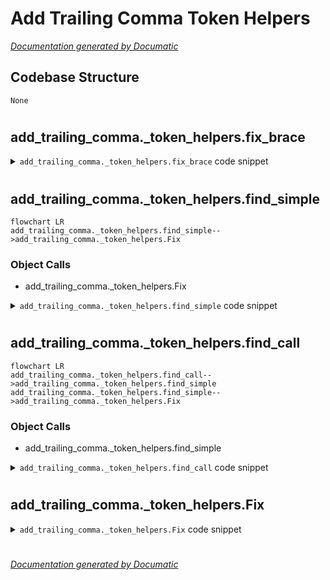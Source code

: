 # Add Trailing Comma Token Helpers

[_Documentation generated by Documatic_](https://www.documatic.com)

<!---Documatic-section-Codebase Structure-start--->
## Codebase Structure

<!---Documatic-block-system_architecture-start--->
```mermaid
None
```
<!---Documatic-block-system_architecture-end--->

# #
<!---Documatic-section-Codebase Structure-end--->

<!---Documatic-section-add_trailing_comma._token_helpers.fix_brace-start--->
## add_trailing_comma._token_helpers.fix_brace

<!---Documatic-section-fix_brace-start--->
<!---Documatic-block-add_trailing_comma._token_helpers.fix_brace-start--->
<details>
	<summary><code>add_trailing_comma._token_helpers.fix_brace</code> code snippet</summary>

```python
def fix_brace(tokens: list[Token], fix_data: Fix | None, add_comma: bool, remove_comma: bool) -> None:
    if fix_data is None:
        return
    (first_brace, last_brace) = fix_data.braces
    hug_open = tokens[first_brace + 1].name not in NON_CODING_TOKENS
    hug_close = tokens[last_brace - 1].name not in NON_CODING_TOKENS
    if not fix_data.multi_arg and tokens[first_brace + 1].src in START_BRACES and (tokens[last_brace - 1].src in END_BRACES) or first_brace + 2 == last_brace or fix_data.remove_comma:
        hug_open = hug_close = False
    if hug_open:
        new_indent = fix_data.initial_indent + 4
        tokens[first_brace + 1:first_brace + 1] = [Token('NL', '\n'), Token(UNIMPORTANT_WS, ' ' * new_indent)]
        last_brace += 2
        min_indent = None
        indents = []
        insert_indents = []
        for i in range(first_brace + 3, last_brace):
            if tokens[i - 1].name == 'NL' and tokens[i].name != 'NL':
                if tokens[i].name != UNIMPORTANT_WS:
                    min_indent = 0
                    insert_indents.append(i)
                else:
                    if min_indent is None:
                        min_indent = len(tokens[i].src)
                    elif len(tokens[i].src) < min_indent:
                        min_indent = len(tokens[i].src)
                    indents.append(i)
        if indents:
            assert min_indent is not None
            for i in indents:
                oldlen = len(tokens[i].src)
                newlen = oldlen - min_indent + new_indent
                tokens[i] = tokens[i]._replace(src=' ' * newlen)
        for i in reversed(insert_indents):
            tokens.insert(i, Token(UNIMPORTANT_WS, ' ' * new_indent))
            last_brace += 1
    if hug_close:
        tokens[last_brace:last_brace] = [Token('NL', '\n'), Token(UNIMPORTANT_WS, ' ' * fix_data.initial_indent)]
        last_brace += 2
    i = last_brace - 1
    while tokens[i].name in NON_CODING_TOKENS:
        i -= 1
    if add_comma and tokens[i].src != ',' and (i + 1 != last_brace):
        tokens.insert(i + 1, Token('OP', ','))
    back_1 = tokens[last_brace - 1]
    back_2 = tokens[last_brace - 2]
    if back_1.name == UNIMPORTANT_WS and back_2.name == 'NL' and (len(back_1.src) != fix_data.initial_indent):
        indent = fix_data.initial_indent * ' '
        tokens[last_brace - 1] = back_1._replace(src=indent)
    if fix_data.remove_comma:
        start = last_brace
        if tokens[start - 1].name == UNIMPORTANT_WS:
            start -= 1
        if remove_comma and tokens[start - 1].src == ',':
            start -= 1
        del tokens[start:last_brace]
```
</details>
<!---Documatic-block-add_trailing_comma._token_helpers.fix_brace-end--->
<!---Documatic-section-fix_brace-end--->

# #
<!---Documatic-section-add_trailing_comma._token_helpers.fix_brace-end--->

<!---Documatic-section-add_trailing_comma._token_helpers.find_simple-start--->
## add_trailing_comma._token_helpers.find_simple

<!---Documatic-section-find_simple-start--->
```mermaid
flowchart LR
add_trailing_comma._token_helpers.find_simple-->add_trailing_comma._token_helpers.Fix
```

### Object Calls

* add_trailing_comma._token_helpers.Fix

<!---Documatic-block-add_trailing_comma._token_helpers.find_simple-start--->
<details>
	<summary><code>add_trailing_comma._token_helpers.find_simple</code> code snippet</summary>

```python
def find_simple(first_brace: int, tokens: list[Token]) -> Fix | None:
    brace_stack = [first_brace]
    multi_arg = False
    for i in range(first_brace + 1, len(tokens)):
        token = tokens[i]
        if token.src in START_BRACES:
            brace_stack.append(i)
        elif token.src in END_BRACES:
            brace_stack.pop()
        if len(brace_stack) == 1 and token.src == ',':
            multi_arg = True
        if not brace_stack:
            break
    else:
        raise AssertionError('Past end?')
    last_brace = i
    if tokens[first_brace].line == tokens[last_brace].line and (tokens[last_brace - 1].name == UNIMPORTANT_WS or tokens[last_brace - 1].src == ','):
        remove_comma = True
    elif tokens[first_brace].line == tokens[last_brace].line:
        return None
    else:
        remove_comma = False
    i = first_brace
    while i >= 0 and tokens[i].name not in NEWLINES:
        i -= 1
    if i >= 0 and tokens[i + 1].name in INDENT_TOKENS:
        initial_indent = len(tokens[i + 1].src)
    else:
        initial_indent = 0
    return Fix((first_brace, last_brace), multi_arg=multi_arg, remove_comma=remove_comma, initial_indent=initial_indent)
```
</details>
<!---Documatic-block-add_trailing_comma._token_helpers.find_simple-end--->
<!---Documatic-section-find_simple-end--->

# #
<!---Documatic-section-add_trailing_comma._token_helpers.find_simple-end--->

<!---Documatic-section-add_trailing_comma._token_helpers.find_call-start--->
## add_trailing_comma._token_helpers.find_call

<!---Documatic-section-find_call-start--->
```mermaid
flowchart LR
add_trailing_comma._token_helpers.find_call-->add_trailing_comma._token_helpers.find_simple
add_trailing_comma._token_helpers.find_simple-->add_trailing_comma._token_helpers.Fix
```

### Object Calls

* add_trailing_comma._token_helpers.find_simple

<!---Documatic-block-add_trailing_comma._token_helpers.find_call-start--->
<details>
	<summary><code>add_trailing_comma._token_helpers.find_call</code> code snippet</summary>

```python
def find_call(arg_offsets: set[Offset], i: int, tokens: list[Token]) -> Fix | None:
    first_brace = None
    paren_stack = []
    for i in range(i, len(tokens)):
        token = tokens[i]
        if token.src == '(':
            paren_stack.append(i)
        elif token.src == ')' and paren_stack:
            paren_stack.pop()
        if (token.line, token.utf8_byte_offset) in arg_offsets:
            first_brace = paren_stack[0]
            break
    else:
        raise AssertionError('Past end?')
    return find_simple(first_brace, tokens)
```
</details>
<!---Documatic-block-add_trailing_comma._token_helpers.find_call-end--->
<!---Documatic-section-find_call-end--->

# #
<!---Documatic-section-add_trailing_comma._token_helpers.find_call-end--->

<!---Documatic-section-add_trailing_comma._token_helpers.Fix-start--->
## add_trailing_comma._token_helpers.Fix

<!---Documatic-section-Fix-start--->
<!---Documatic-block-add_trailing_comma._token_helpers.Fix-start--->
<details>
	<summary><code>add_trailing_comma._token_helpers.Fix</code> code snippet</summary>

```python
class Fix(NamedTuple):
    braces: tuple[int, int]
    multi_arg: bool
    remove_comma: bool
    initial_indent: int
```
</details>
<!---Documatic-block-add_trailing_comma._token_helpers.Fix-end--->
<!---Documatic-section-Fix-end--->

# #
<!---Documatic-section-add_trailing_comma._token_helpers.Fix-end--->

[_Documentation generated by Documatic_](https://www.documatic.com)